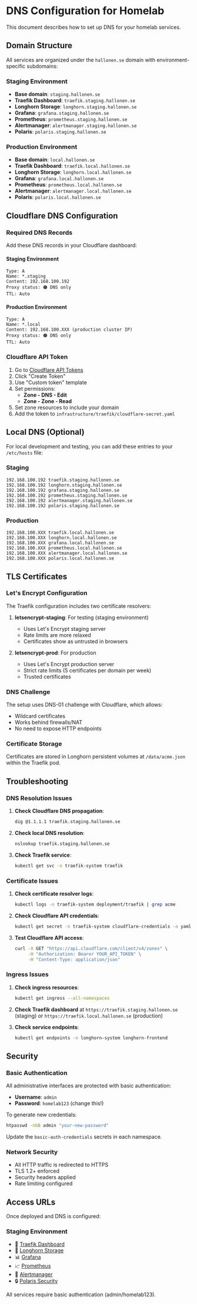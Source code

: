 # DNS Configuration for Homelab

This document describes how to set up DNS for your homelab services.

## Domain Structure

All services are organized under the `hallonen.se` domain with environment-specific subdomains:

### Staging Environment
- **Base domain**: `staging.hallonen.se`
- **Traefik Dashboard**: `traefik.staging.hallonen.se`
- **Longhorn Storage**: `longhorn.staging.hallonen.se`
- **Grafana**: `grafana.staging.hallonen.se`
- **Prometheus**: `prometheus.staging.hallonen.se`
- **Alertmanager**: `alertmanager.staging.hallonen.se`
- **Polaris**: `polaris.staging.hallonen.se`

### Production Environment
- **Base domain**: `local.hallonen.se`
- **Traefik Dashboard**: `traefik.local.hallonen.se`
- **Longhorn Storage**: `longhorn.local.hallonen.se`
- **Grafana**: `grafana.local.hallonen.se`
- **Prometheus**: `prometheus.local.hallonen.se`
- **Alertmanager**: `alertmanager.local.hallonen.se`
- **Polaris**: `polaris.local.hallonen.se`

## Cloudflare DNS Configuration

### Required DNS Records

Add these DNS records in your Cloudflare dashboard:

#### Staging Environment
```
Type: A
Name: *.staging
Content: 192.168.100.192
Proxy status: 🟠 DNS only
TTL: Auto
```

#### Production Environment  
```
Type: A
Name: *.local
Content: 192.168.100.XXX (production cluster IP)
Proxy status: 🟠 DNS only
TTL: Auto
```

### Cloudflare API Token

1. Go to [Cloudflare API Tokens](https://dash.cloudflare.com/profile/api-tokens)
2. Click "Create Token"
3. Use "Custom token" template
4. Set permissions:
   - **Zone - DNS - Edit**
   - **Zone - Zone - Read**
5. Set zone resources to include your domain
6. Add the token to `infrastructure/traefik/cloudflare-secret.yaml`

## Local DNS (Optional)

For local development and testing, you can add these entries to your `/etc/hosts` file:

### Staging
```
192.168.100.192 traefik.staging.hallonen.se
192.168.100.192 longhorn.staging.hallonen.se
192.168.100.192 grafana.staging.hallonen.se
192.168.100.192 prometheus.staging.hallonen.se
192.168.100.192 alertmanager.staging.hallonen.se
192.168.100.192 polaris.staging.hallonen.se
```

### Production
```
192.168.100.XXX traefik.local.hallonen.se
192.168.100.XXX longhorn.local.hallonen.se
192.168.100.XXX grafana.local.hallonen.se
192.168.100.XXX prometheus.local.hallonen.se
192.168.100.XXX alertmanager.local.hallonen.se
192.168.100.XXX polaris.local.hallonen.se
```

## TLS Certificates

### Let's Encrypt Configuration

The Traefik configuration includes two certificate resolvers:

1. **letsencrypt-staging**: For testing (staging environment)
   - Uses Let's Encrypt staging server
   - Rate limits are more relaxed
   - Certificates show as untrusted in browsers

2. **letsencrypt-prod**: For production
   - Uses Let's Encrypt production server
   - Strict rate limits (5 certificates per domain per week)
   - Trusted certificates

### DNS Challenge

The setup uses DNS-01 challenge with Cloudflare, which allows:
- Wildcard certificates
- Works behind firewalls/NAT
- No need to expose HTTP endpoints

### Certificate Storage

Certificates are stored in Longhorn persistent volumes at `/data/acme.json` within the Traefik pod.

## Troubleshooting

### DNS Resolution Issues

1. **Check Cloudflare DNS propagation**:
   ```bash
   dig @1.1.1.1 traefik.staging.hallonen.se
   ```

2. **Check local DNS resolution**:
   ```bash
   nslookup traefik.staging.hallonen.se
   ```

3. **Check Traefik service**:
   ```bash
   kubectl get svc -n traefik-system traefik
   ```

### Certificate Issues

1. **Check certificate resolver logs**:
   ```bash
   kubectl logs -n traefik-system deployment/traefik | grep acme
   ```

2. **Check Cloudflare API credentials**:
   ```bash
   kubectl get secret -n traefik-system cloudflare-credentials -o yaml
   ```

3. **Test Cloudflare API access**:
   ```bash
   curl -X GET "https://api.cloudflare.com/client/v4/zones" \
        -H "Authorization: Bearer YOUR_API_TOKEN" \
        -H "Content-Type: application/json"
   ```

### Ingress Issues

1. **Check ingress resources**:
   ```bash
   kubectl get ingress --all-namespaces
   ```

2. **Check Traefik dashboard** at `https://traefik.staging.hallonen.se` (staging) or `https://traefik.local.hallonen.se` (production)

3. **Check service endpoints**:
   ```bash
   kubectl get endpoints -n longhorn-system longhorn-frontend
   ```

## Security

### Basic Authentication

All administrative interfaces are protected with basic authentication:
- **Username**: `admin`
- **Password**: `homelab123` (change this!)

To generate new credentials:
```bash
htpasswd -nbB admin "your-new-password"
```

Update the `basic-auth-credentials` secrets in each namespace.

### Network Security

- All HTTP traffic is redirected to HTTPS
- TLS 1.2+ enforced
- Security headers applied
- Rate limiting configured

## Access URLs

Once deployed and DNS is configured:

### Staging Environment
- 🔧 [Traefik Dashboard](https://traefik.staging.hallonen.se)
- 💾 [Longhorn Storage](https://longhorn.staging.hallonen.se)
- 📊 [Grafana](https://grafana.staging.hallonen.se)
- 📈 [Prometheus](https://prometheus.staging.hallonen.se)
- 🚨 [Alertmanager](https://alertmanager.staging.hallonen.se)
- 🔒 [Polaris Security](https://polaris.staging.hallonen.se)

All services require basic authentication (admin/homelab123).

